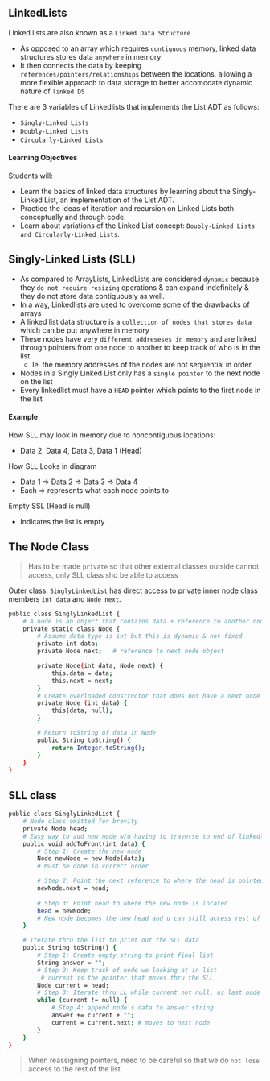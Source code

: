 ## LinkedLists
Linked lists are also known as a `Linked Data Structure`
* As opposed to an array which requires `contiguous` memory, linked data structures stores data `anywhere` in memory
* It then connects the data by keeping `references/pointers/relationships` between the locations, allowing a more flexible approach to data storage to better accomodate dynamic nature of `linked DS`

There are 3 variables of Linkedlists that implements the List ADT as follows:
* `Singly-Linked Lists`
* `Doubly-Linked Lists`
* `Circularly-Linked Lists`

#### Learning Objectives

Students will:
* Learn the basics of linked data structures by learning about the Singly-Linked List, an implementation of the List ADT.
* Practice the ideas of iteration and recursion on Linked Lists both conceptually and through code.
* Learn about variations of the Linked List concept: `Doubly-Linked Lists and Circularly-Linked Lists`.

## Singly-Linked Lists (SLL)
* As compared to ArrayLists, LinkedLists are considered `dynamic` because they `do not require resizing` operations & can expand indefinitely & they do not store data contiguously as well.
* In a way, Linkedlists are used to overcome some of the drawbacks of arrays
* A linked list data structure is a `collection of nodes that stores data` which can be put anywhere in memory
* These nodes have very `different addreseses in memory` and are linked through pointers from one node to another to keep track of who is in the list
    * Ie. the memory addresses of the nodes are not sequential in order
* Nodes in a Singly Linked List only has a `single pointer` to the next node on the list
* Every linkedlist must have a `HEAD` pointer which points to the first node in the list 

#### Example
How SLL may look in memory due to noncontiguous locations:
* Data 2, Data 4, Data 3, Data 1 (Head)

How SLL Looks in diagram
* Data 1 => Data 2 => Data 3 => Data 4
* Each => represents what each node points to

Empty SSL (Head is null)
* Indicates the list is empty

## The Node Class
> Has to be made `private` so that other external classes outside cannot access, only SLL class shd be able to access

Outer class: `SinglyLinkedList` has direct access to private inner node class members `int data` and `Node next`. 
```sh
public class SinglyLinkedList {
    # A node is an object that contains data + reference to another node object
    private static class Node {
        # Assume data type is int but this is dynamic & not fixed
        private int data;
        private Node next;   # reference to next node object

        private Node(int data, Node next) {
            this.data = data;
            this.next = next;
        }
        # Create overloaded constructor that does not have a next node (constructor chaining)
        private Node (int data) {
            this(data, null);
        }

        # Return toString of data in Node
        public String toString() {
            return Integer.toString();
        }
    }
}
```
## SLL class 
```sh
public class SinglyLinkedList {
    # Node class omitted for brevity
    private Node head;
    # Easy way to add new node w/o having to traverse to end of linkedlist
    public void addToFront(int data) {
        # Step 1: Create the new node
        Node newNode = new Node(data);
        # Must be done in correct order

        # Step 2: Point the next reference to where the head is pointed to
        newNode.next = head; 
        
        # Step 3: Point head to where the new node is located
        head = newNode;  
        # New node becomes the new head and u can still access rest of the list
    } 

    # Iterate thru the list to print out the SLL data
    public String toString() {
        # Step 1: Create empty string to print final list
        String answer = "";
        # Step 2: Keep track of node we looking at in list
         # current is the pointer that moves thru the SLL
        Node current = head;
        # Step 3: Iterate thru LL while current not null, as last node in linked list points to null (next)
        while (current != null) {
            # Step 4: append node's data to answer string
            answer += current + "";
            current = current.next; # moves to next node
        }
    }
}
```
> When reassigning pointers, need to be careful so that we do `not lose` access to the rest of the list